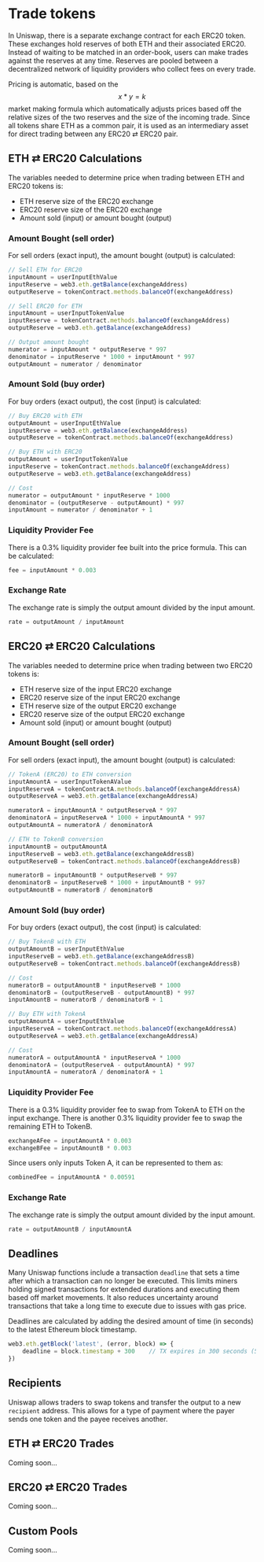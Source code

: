 # Trade tokens

In Uniswap, there is a separate exchange contract for each ERC20 token. These exchanges hold reserves of both ETH and their associated ERC20. Instead of waiting to be matched in an order-book, users can make trades against the reserves at any time. Reserves are pooled between a decentralized network of liquidity providers who collect fees on every trade. 

Pricing is automatic, based on the $$x * y = k$$ market making formula which automatically adjusts prices based off the relative sizes of the two reserves and the size of the incoming trade. Since all tokens share ETH as a common pair, it is used as an intermediary asset for direct trading between any ERC20 ⇄ ERC20 pair. 

## ETH ⇄ ERC20 Calculations

The variables needed to determine price when trading between ETH and ERC20 tokens is:

* ETH reserve size of the ERC20 exchange
* ERC20 reserve size of the ERC20 exchange
* Amount sold \(input\) or amount bought \(output\)

### Amount Bought \(sell order\)

For sell orders \(exact input\), the amount bought \(output\) is calculated:

```javascript
// Sell ETH for ERC20
inputAmount = userInputEthValue
inputReserve = web3.eth.getBalance(exchangeAddress)
outputReserve = tokenContract.methods.balanceOf(exchangeAddress)

// Sell ERC20 for ETH
inputAmount = userInputTokenValue
inputReserve = tokenContract.methods.balanceOf(exchangeAddress)
outputReserve = web3.eth.getBalance(exchangeAddress)

// Output amount bought 
numerator = inputAmount * outputReserve * 997
denominator = inputReserve * 1000 + inputAmount * 997
outputAmount = numerator / denominator
```

### Amount Sold \(buy order\)

For buy orders \(exact output\), the cost \(input\) is calculated:

```javascript
// Buy ERC20 with ETH
outputAmount = userInputEthValue
inputReserve = web3.eth.getBalance(exchangeAddress)
outputReserve = tokenContract.methods.balanceOf(exchangeAddress)

// Buy ETH with ERC20 
outputAmount = userInputTokenValue
inputReserve = tokenContract.methods.balanceOf(exchangeAddress)
outputReserve = web3.eth.getBalance(exchangeAddress)

// Cost
numerator = outputAmount * inputReserve * 1000
denominator = (outputReserve - outputAmount) * 997
inputAmount = numerator / denominator + 1
```

### Liquidity Provider Fee

There is a 0.3% liquidity provider fee built into the price formula. This can be calculated:   

```javascript
fee = inputAmount * 0.003
```

### Exchange Rate

The exchange rate is simply the output amount divided by the input amount.

```javascript
rate = outputAmount / inputAmount
```

## ERC20 ⇄ ERC20 Calculations

The variables needed to determine price when trading between two ERC20 tokens is:

* ETH reserve size of the input ERC20 exchange 
* ERC20 reserve size of the input ERC20 exchange 
* ETH reserve size of the output ERC20 exchange 
* ERC20 reserve size of the output ERC20 exchange
* Amount sold \(input\) or amount bought \(output\)

### Amount Bought \(sell order\)

For sell orders \(exact input\), the amount bought \(output\) is calculated:

```javascript
// TokenA (ERC20) to ETH conversion
inputAmountA = userInputTokenAValue
inputReserveA = tokenContractA.methods.balanceOf(exchangeAddressA)
outputReserveA = web3.eth.getBalance(exchangeAddressA)

numeratorA = inputAmountA * outputReserveA * 997
denominatorA = inputReserveA * 1000 + inputAmountA * 997
outputAmountA = numeratorA / denominatorA

// ETH to TokenB conversion 
inputAmountB = outputAmountA    
inputReserveB = web3.eth.getBalance(exchangeAddressB)
outputReserveB = tokenContract.methods.balanceOf(exchangeAddressB)

numeratorB = inputAmountB * outputReserveB * 997
denominatorB = inputReserveB * 1000 + inputAmountB * 997
outputAmountB = numeratorB / denominatorB    
```

### Amount Sold \(buy order\)

For buy orders \(exact output\), the cost \(input\) is calculated:

```javascript
// Buy TokenB with ETH
outputAmountB = userInputEthValue
inputReserveB = web3.eth.getBalance(exchangeAddressB)
outputReserveB = tokenContract.methods.balanceOf(exchangeAddressB)

// Cost
numeratorB = outputAmountB * inputReserveB * 1000
denominatorB = (outputReserveB - outputAmountB) * 997
inputAmountB = numeratorB / denominatorB + 1

// Buy ETH with TokenA
outputAmountA = userInputEthValue
inputReserveA = tokenContract.methods.balanceOf(exchangeAddressA)
outputReserveA = web3.eth.getBalance(exchangeAddressA)

// Cost
numeratorA = outputAmountA * inputReserveA * 1000
denominatorA = (outputReserveA - outputAmountA) * 997
inputAmountA = numeratorA / denominatorA + 1
```

### Liquidity Provider Fee

There is a 0.3% liquidity provider fee to swap from TokenA to ETH on the input exchange. There is another 0.3% liquidity provider fee to swap the remaining ETH to TokenB. 

```javascript
exchangeAFee = inputAmountA * 0.003
exchangeBFee = inputAmountB * 0.003
```

Since users only inputs Token A, it can be represented to them as:

```javascript
combinedFee = inputAmountA * 0.00591
```

### Exchange Rate

The exchange rate is simply the output amount divided by the input amount.

```javascript
rate = outputAmountB / inputAmountA
```

## Deadlines

Many Uniswap functions include a transaction `deadline` that sets a time after which a transaction can no longer be executed. This limits miners  holding signed transactions for extended durations and executing them based off market movements. It also reduces uncertainty around transactions that take a long time to execute due to issues with gas price. 

Deadlines are calculated by adding the desired amount of time \(in seconds\) to the latest Ethereum block timestamp. 

```javascript
web3.eth.getBlock('latest', (error, block) => {
    deadline = block.timestamp + 300    // TX expires in 300 seconds (5 minutes)  
})
```

## Recipients

Uniswap allows traders to swap tokens and transfer the output to a new `recipient` address. This allows for a type of payment where the payer sends one token and the payee receives another. 

## ETH ⇄ ERC20 Trades

Coming soon...



## ERC20 ⇄ ERC20 Trades

Coming soon...



## Custom Pools

Coming soon...

